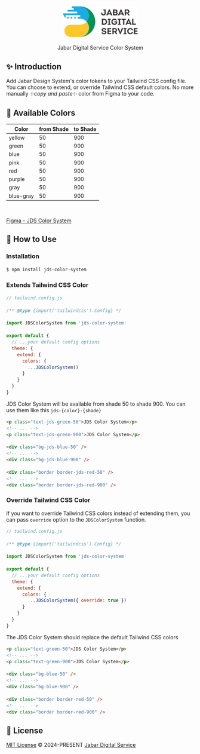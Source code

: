 <p align="center">
<br>
<a href="https://digitalservice.jabarprov.go.id/">
  <img src="https://raw.githubusercontent.com/jabardigitalservice/jds-color-system/main/logo.png" alt="Jabar Digital Service" width="200">
</a>
<br>
<br>
Jabar Digital Service Color System
<br>
</p>

## ✨ Introduction

Add Jabar Design System's color tokens to your Tailwind CSS config file. You can choose to extend, or override Tailwind CSS default colors. No more manually _✨copy and paste✨_ color from Figma to your code.

## 🦄 Available Colors

| Color     | from Shade | to Shade |
| --------- | ---------- | -------- |
| yellow    | 50         | 900      |
| green     | 50         | 900      |
| blue      | 50         | 900      |
| pink      | 50         | 900      |
| red       | 50         | 900      |
| purple    | 50         | 900      |
| gray      | 50         | 900      |
| blue-gray | 50         | 900      |

<br/>
<p>
<a href="https://www.figma.com/file/ekzixBpEUM1sVc0Pq2Pcp2/JDS---Color-System-(Community)-(Community)?type=design&node-id=1%3A2&mode=design&t=IuxJe77hKMrNczdx-1" target="_blank">
Figma - JDS Color System
</a>
</p>

## 🚀 How to Use

### Installation

```bash
$ npm install jds-color-system
```

### Extends Tailwind CSS Color

```js
// tailwind.config.js

/** @type {import('tailwindcss').Config} */

import JDSColorSystem from 'jds-color-system'

export default {
  // ...your default config options
  theme: {
    extend: {
      colors: {
        ...JDSColorSystem()
      }
    }
  }
}
```

JDS Color System will be available from shade 50 to shade 900. You can use them like this `jds-{color}-{shade}`

```html
<p class="text-jds-green-50">JDS Color System</p>
<!-- ... -->
<p class="text-jds-green-900">JDS Color System</p>

<div class="bg-jds-blue-50" />
<!-- ... -->
<div class="bg-jds-blue-900" />

<div class="border border-jds-red-50" />
<!-- ... -->
<div class="border border-jds-red-900" />
```

### Override Tailwind CSS Color

If you want to override Tailwind CSS colors instead of extending them, you can pass `override` option to the `JDSColorSystem` function.

```js
// tailwind.config.js

/** @type {import('tailwindcss').Config} */

import JDSColorSystem from 'jds-color-system'

export default {
  // ...your default config options
  theme: {
    extend: {
      colors: {
        ...JDSColorSystem({ override: true })
      }
    }
  }
}
```

The JDS Color System should replace the default Tailwind CSS colors

```html
<p class="text-green-50">JDS Color System</p>
<!-- ... -->
<p class="text-green-900">JDS Color System</p>

<div class="bg-blue-50" />
<!-- ... -->
<div class="bg-blue-900" />

<div class="border border-red-50" />
<!-- ... -->
<div class="border border-red-900" />
```

## 📄 License

[MIT License](https://github.com/jabardigitalservice/jds-color-system/blob/main/LICENSE) © 2024-PRESENT [Jabar Digital Service](https://github.com/jabardigitalservice)
